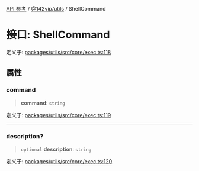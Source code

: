 [API 参考](../../../index.md) / [@142vip/utils](../index.md) / ShellCommand

# 接口: ShellCommand

定义于: [packages/utils/src/core/exec.ts:118](https://github.com/142vip/core-x/blob/a868d72f351cc457f350d05d38d540d6494a8ff2/packages/utils/src/core/exec.ts#L118)

## 属性

### command

> **command**: `string`

定义于: [packages/utils/src/core/exec.ts:119](https://github.com/142vip/core-x/blob/a868d72f351cc457f350d05d38d540d6494a8ff2/packages/utils/src/core/exec.ts#L119)

***

### description?

> `optional` **description**: `string`

定义于: [packages/utils/src/core/exec.ts:120](https://github.com/142vip/core-x/blob/a868d72f351cc457f350d05d38d540d6494a8ff2/packages/utils/src/core/exec.ts#L120)
